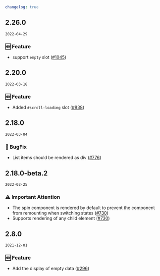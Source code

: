 ```yaml
changelog: true
```

## 2.26.0

`2022-04-29`

### 🆕 Feature

- support `empty` slot ([#1045](https://github.com/arco-design/arco-design-vue/pull/1045))


## 2.20.0

`2022-03-18`

### 🆕 Feature

- Added `#scroll-loading` slot ([#838](https://github.com/arco-design/arco-design-vue/pull/838))


## 2.18.0

`2022-03-04`

### 🐛 BugFix

- List items should be rendered as div ([#776](https://github.com/arco-design/arco-design-vue/pull/776))


## 2.18.0-beta.2

`2022-02-25`

### ⚠️ Important Attention

- The spin component is rendered by default to prevent the component from remounting when switching states ([#730](https://github.com/arco-design/arco-design-vue/pull/730))
- Supports rendering of any child element ([#730](https://github.com/arco-design/arco-design-vue/pull/730))


## 2.8.0

`2021-12-01`

### 🆕 Feature

- Add the display of empty data ([#296](https://github.com/arco-design/arco-design-vue/pull/296))

